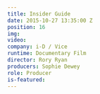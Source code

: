 ```yaml
---
title: Insider Guide
date: 2015-10-27 13:35:00 Z
position: 16
img: 
video: 
company: i-D / Vice
runtime: Documentary Film
director: Rory Ryan
producers: Sophie Dewey
role: Producer
is-featured: 
---
```


